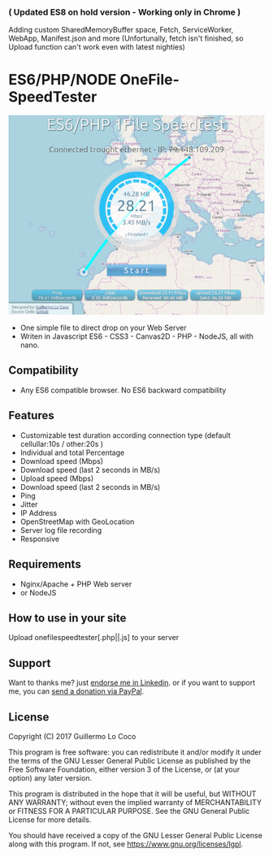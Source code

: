 ### ( Updated ES8 on hold version - Working only in Chrome )
Adding custom SharedMemoryBuffer space, Fetch, ServiceWorker, WebApp, Manifest.json and more
(Unfortunally, fetch isn't finished, so Upload function can't work even with latest nighties)

# ES6/PHP/NODE OneFile-SpeedTester
![ES6/PHP/NODE OneFile-SpeedTester](/screenshot.png?raw=true)

- One simple file to direct drop on your Web Server
- Writen in Javascript ES6 - CSS3 - Canvas2D - PHP - NodeJS, all with nano.

## Compatibility
- Any ES6 compatible browser. No ES6 backward compatibility

## Features
* Customizable test duration according connection type (default cellullar:10s / other:20s )
* Individual and total Percentage 
* Download speed (Mbps)
* Download speed (last 2 seconds in MB/s)
* Upload speed (Mbps)
* Download speed (last 2 seconds in MB/s)
* Ping
* Jitter
* IP Address
* OpenStreetMap with GeoLocation 
* Server log file recording
* Responsive

## Requirements
* Nginx/Apache + PHP Web server
* or NodeJS

## How to use in your site
Upload onefilespeedtester[.php||.js] to your server

## Support
Want to thanks me? just [endorse me in Linkedin](https://www.linkedin.com/in/guillermolococo).
or if you want to support me, you can [send a donation via PayPal](https://www.paypal.me/glococo).

## License
Copyright (C) 2017 Guillermo Lo Coco

This program is free software: you can redistribute it and/or modify
it under the terms of the GNU Lesser General Public License as published by
the Free Software Foundation, either version 3 of the License, or
(at your option) any later version.

This program is distributed in the hope that it will be useful,
but WITHOUT ANY WARRANTY; without even the implied warranty of
MERCHANTABILITY or FITNESS FOR A PARTICULAR PURPOSE.  See the
GNU General Public License for more details.

You should have received a copy of the GNU Lesser General Public License
along with this program.  If not, see <https://www.gnu.org/licenses/lgpl>.
